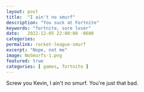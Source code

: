 ```yaml
---
layout: post
title:  "I ain't no smurf"
description: "You suck at Fortnite"
keywords: "fortnite, sore loser"
date:   2022-12-05 22:00:00 -0600
categories: 
permalink: rocket-league-smurf
excerpt: "Nope, not me"
image: NoSmurfs-1.png
featured: true
categories: [ games, fortnite ]
---
```


Screw you Kevin, I ain't no smurf. You're just that bad. 
